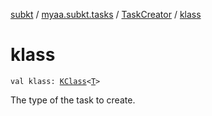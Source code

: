 [subkt](../../index.md) / [myaa.subkt.tasks](../index.md) / [TaskCreator](index.md) / [klass](./klass.md)

# klass

`val klass: `[`KClass`](https://kotlinlang.org/api/latest/jvm/stdlib/kotlin.reflect/-k-class/index.html)`<`[`T`](index.md#T)`>`

The type of the task to create.


